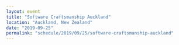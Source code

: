 ```yaml
---
layout: event
title: "Software Craftsmanship Auckland"
location: "Auckland, New Zealand"
date: "2019-09-25"
permalink: "schedule/2019/09/25/software-craftsmanship-auckland"
---
```

